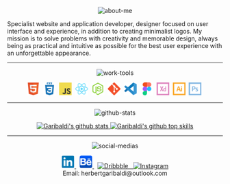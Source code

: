 <div id="header" width="auto" heigth="auto" align="center">
    
![about-me](https://user-images.githubusercontent.com/107329000/198709713-57f40e46-f37e-4b84-80e7-9cfa99468bf1.png)
    
</div>

Specialist website and application developer, designer focused on user interface and experience, in addition to creating minimalist logos. My mission is to solve problems with creativity and memorable design, always being as practical and intuitive as possible for the best user experience with an unforgettable appearance.

---

<div id="header" width="auto" heigth="auto" align="center">
    
![work-tools](https://user-images.githubusercontent.com/107329000/198709770-297c6b7e-edfb-4f9c-8b4d-7eae48d4a148.png)
    
</div>

<div id="frontend-tools" align="center">
    <img src="https://github.com/devicons/devicon/blob/master/icons/html5/html5-original.svg" title="HTML5" alt="HTML" width="30" height="30"/>&nbsp;
    <img src="https://github.com/devicons/devicon/blob/master/icons/css3/css3-plain-wordmark.svg"  title="CSS3" alt="CSS" width="30" height="30"/>&nbsp;
    <img src="https://github.com/devicons/devicon/blob/master/icons/javascript/javascript-original.svg" title="JavaScript" alt="JavaScript" width="30" height="30"/>&nbsp;
    <img src="https://github.com/devicons/devicon/blob/master/icons/react/react-original.svg" title="ReactJS" alt="React" width="30" height="30"/>&nbsp;
    <img src="https://github.com/devicons/devicon/blob/master/icons/nodejs/nodejs-original.svg" title="NodeJS" alt="Node" width="30" height="30"/>&nbsp;
    <img src="https://github.com/devicons/devicon/blob/master/icons/git/git-original.svg" title="Git" alt="Git" width="30" height="30"/>&nbsp;
    <img src="https://github.com/devicons/devicon/blob/master/icons/vscode/vscode-original.svg" title="VSCode" alt="VS code" width="30" height="30"/>&nbsp;
    <img src="https://github.com/devicons/devicon/blob/master/icons/figma/figma-original.svg" title="Figma" alt="Figma" width="30" height="30"/>&nbsp;
    <img src="https://github.com/devicons/devicon/blob/master/icons/xd/xd-line.svg" title="AdobeXD" alt="Adobe XD" width="30" height="30"/>&nbsp;
    <img src="https://github.com/devicons/devicon/blob/master/icons/illustrator/illustrator-line.svg" title="AdobeI" alt="Illustrator" width="30" height="30"/>&nbsp;
    <img src="https://github.com/devicons/devicon/blob/master/icons/photoshop/photoshop-line.svg" title="AdobePS" alt="Photoshop" width="30" height="30"/>&nbsp;
</div>

---

<div id="header" width="auto" heigth="auto" align="center">
    
![github-stats](https://user-images.githubusercontent.com/107329000/198709806-32daa0ef-c903-4126-b9ad-9923191c121c.png)
    
</div>

<div id="github-stats" display="inline-block">

<p align="center">
	<a href="https://github.com/herbertgaribaldi" target="_blank">
		<img src="https://github-readme-stats.vercel.app/api?username=herbertgaribaldi&theme=dark&show_icons=true" width="45%" alt="Garibaldi's github stats"/>
	</a>
	<a href="https://github.com/herbertgaribaldi" target="_blank">
		<img src="https://github-readme-stats.vercel.app/api/top-langs/?username=herbertgaribaldi&layout=compact&hide=html&theme=dark" width="45%" alt="Garibaldi's github top skills"/>
	</a>
</p>

</div>

---

<div id="header" width="auto" heigth="auto" align="center">
    
![social-medias](https://user-images.githubusercontent.com/107329000/198709823-86a2ea2b-6980-434a-845f-f1ef87ec451f.png)
    
</div>

<div id="badges" align="center">
  <a href="https://www.linkedin.com/in/herbertgaribaldi/L" target="_blank">
    <img src="https://github.com/devicons/devicon/blob/master/icons/linkedin/linkedin-original.svg" alt="LinkedIn" width="30" height="30"/>
  </a>&nbsp;
  <a href="https://www.behance.net/herbertgaribaldi" target="_blank">
    <img src="https://github.com/devicons/devicon/blob/master/icons/behance/behance-original.svg" alt="behance" width="30" height="30"/>
  <a>&nbsp;
  <a href="https://dribbble.com/herbertgaribaldi/about" target="_blank">
    <img src="https://cdn.freebiesupply.com/logos/large/2x/dribbble-icon-1-logo-png-transparent.png" alt="Dribbble" width="30" height="30"/>
  </a>
  <a href="https://instagram.com/herbertgaribaldi" target="_blank">&nbsp;
    <img src="https://www.fiveacrefarms.com/wp-content/uploads/2019/04/instagram.png" alt="Instagram" width="30" height="30"/>
  </a>
</div>

<div align="center">
  Email: herbertgaribaldi@outlook.com
</div>
